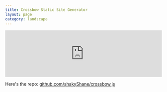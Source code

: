 ```yaml
---
title: Crossbow Static Site Generator
layout: page
category: landscape
---
```

<iframe name='quickcast' src='http://quick.as/embed/ly3uw2m' scrolling='no' frameborder='0' width='100%' allowfullscreen></iframe><script src='http://quick.as/embed/script/1.60'></script>

Here's the repo: [github.com/shakyShane/crossbow.js](https://github.com/shakyShane/crossbow.js)